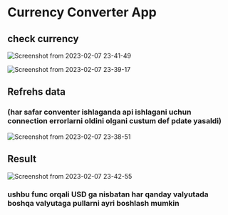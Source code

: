 # Currency Converter App

## check currency 
![Screenshot from 2023-02-07 23-41-49](https://user-images.githubusercontent.com/109902921/217337324-8d56e3c6-c720-45e1-804d-b64446359957.png)

![Screenshot from 2023-02-07 23-39-17](https://user-images.githubusercontent.com/109902921/217337335-70df2bc6-bf31-42b3-a544-cfbb9106099a.png)

## Refrehs data 
### (har safar conventer ishlaganda api ishlagani uchun connection errorlarni oldini olgani custum def pdate yasaldi)
![Screenshot from 2023-02-07 23-38-51](https://user-images.githubusercontent.com/109902921/217337343-eabe5b6e-05f7-47fe-a29e-874dbc06ce76.png)

## Result
![Screenshot from 2023-02-07 23-42-55](https://user-images.githubusercontent.com/109902921/217337318-1a07f5f4-4e1e-451f-832d-172cd225ae2b.png)
### ushbu func orqali USD ga nisbatan har qanday valyutada boshqa valyutaga pullarni ayri boshlash mumkin

